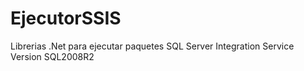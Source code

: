 # EjecutorSSIS
Librerias .Net para ejecutar paquetes SQL Server Integration Service Version SQL2008R2
